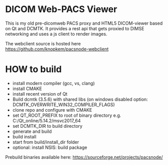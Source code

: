 # DICOM Web-PACS Viewer 

This is my old pre-dicomweb PACS proxy and HTML5 DICOM-viewer based on Qt and DCMTK.
It provides a rest api that gets proxied to DIMSE networking and uses a js client to render images.

The webclient source is hosted here https://github.com/knopkem/pacsnode-webclient

# HOW to build
* install modern compiler (gcc, vs, clang)
* install CMAKE
* install recent version of Qt
* Build dcmtk (3.5.6) with shared libs (on windows disabled option: DCMTK_OVERWRITE_WIN32_COMPILER_FLAGS)
* clone repo and configure with CMAKE
* set QT_ROOT_PREFIX to root of binary directory e.g. C:/Qt_online/5.14.2/msvc2017_64
* set DCMTK_DIR to build directory
* generate and build
* build install
* start from build/install_dir folder
* optional: install NSIS: build package

Prebuild binaries available here: https://sourceforge.net/projects/pacsnode/
